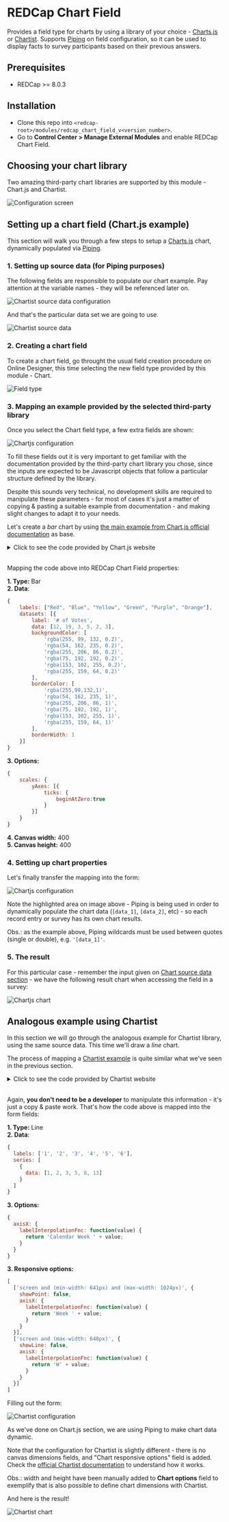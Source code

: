 # REDCap Chart Field
Provides a field type for charts by using a library of your choice - [Charts.js](http://www.chartjs.org/) or [Chartist](https://gionkunz.github.io/chartist-js/). Supports [Piping](https://redcap.vanderbilt.edu/redcap_v8.3.2/DataEntry/piping_explanation.php) on field configuration, so it can be used to display facts to survey participants based on their previous answers.

## Prerequisites
- REDCap >= 8.0.3

## Installation
- Clone this repo into `<redcap-root>/modules/redcap_chart_field_v<version_number>`.
- Go to **Control Center > Manage External Modules** and enable REDCap Chart Field.

## Choosing your chart library
Two amazing third-party chart libraries are supported by this module - Chart.js and Chartist.

![Configuration screen](img/config_screen.png)

## Setting up a chart field (Chart.js example)
This section will walk you through a few steps to setup a [Charts.js](http://www.chartjs.org/) chart, dynamically populated via [Piping](https://redcap.vanderbilt.edu/redcap_v8.3.2/DataEntry/piping_explanation.php).

### 1. Setting up source data (for Piping purposes)

The following fields are responsible to populate our chart example. Pay attention at the variable names - they will be referenced later on.

![Chartist source data configuration](img/chart_source_data_config.png)

And that's the particular data set we are going to use.

![Chartist source data](img/chart_source_data.png)

### 2. Creating a chart field
To create a chart field, go throught the usual field creation procedure on Online Designer, this time selecting the new field type provided by this module - Chart.

![Field type](img/field_type.png)

### 3. Mapping an example provided by the selected third-party library
Once you select the Chart field type, a few extra fields are shown:

![Chartjs configuration](img/chartjs_config_empty.png)

To fill these fields out it is very important to get familiar with the documentation provided by the third-party chart library you chose, since the inputs are expected to be Javascript objects that follow a particular structure defined by the library.

Despite this sounds very technical, no development skills are required to manipulate these parameters - for most of cases it's just a matter of copying & pasting a suitable example from documentation - and making slight changes to adapt it to your needs.

Let's create a _bar_ chart by using [the main example from Chart.js official documentation](http://www.chartjs.org/docs/latest/#creating-a-chart) as base.

<details><summary>Click to see the code provided by Chart.js website</summary>

``` html
<canvas id="myChart" width="400" height="400"></canvas>
<script>
var ctx = document.getElementById("myChart").getContext('2d');
var myChart = new Chart(ctx, {
    type: 'bar',
    data: {
        labels: ["Red", "Blue", "Yellow", "Green", "Purple", "Orange"],
        datasets: [{
            label: '# of Votes',
            data: [12, 19, 3, 5, 2, 3],
            backgroundColor: [
                'rgba(255, 99, 132, 0.2)',
                'rgba(54, 162, 235, 0.2)',
                'rgba(255, 206, 86, 0.2)',
                'rgba(75, 192, 192, 0.2)',
                'rgba(153, 102, 255, 0.2)',
                'rgba(255, 159, 64, 0.2)'
            ],
            borderColor: [
                'rgba(255,99,132,1)',
                'rgba(54, 162, 235, 1)',
                'rgba(255, 206, 86, 1)',
                'rgba(75, 192, 192, 1)',
                'rgba(153, 102, 255, 1)',
                'rgba(255, 159, 64, 1)'
            ],
            borderWidth: 1
        }]
    },
    options: {
        scales: {
            yAxes: [{
                ticks: {
                    beginAtZero:true
                }
            }]
        }
    }
});
</script>
```

</details>
&nbsp;

Mapping the code above into REDCap Chart Field properties:

__1. Type:__ Bar
<br>
__2. Data__:

``` javascript
{
    labels: ["Red", "Blue", "Yellow", "Green", "Purple", "Orange"],
    datasets: [{
        label: '# of Votes',
        data: [12, 19, 3, 5, 2, 3],
        backgroundColor: [
            'rgba(255, 99, 132, 0.2)',
            'rgba(54, 162, 235, 0.2)',
            'rgba(255, 206, 86, 0.2)',
            'rgba(75, 192, 192, 0.2)',
            'rgba(153, 102, 255, 0.2)',
            'rgba(255, 159, 64, 0.2)'
        ],
        borderColor: [
            'rgba(255,99,132,1)',
            'rgba(54, 162, 235, 1)',
            'rgba(255, 206, 86, 1)',
            'rgba(75, 192, 192, 1)',
            'rgba(153, 102, 255, 1)',
            'rgba(255, 159, 64, 1)'
        ],
        borderWidth: 1
    }]
}
```

__3. Options:__

``` javascript
{
    scales: {
        yAxes: [{
            ticks: {
                beginAtZero:true
            }
        }]
    }
}
```

__4. Canvas width:__ 400
<br>
__5. Canvas height:__ 400


### 4. Setting up chart properties

Let's finally transfer the mapping into the form:

![Chartjs configuration](img/chartjs_config.png)

Note the highlighted area on image above - Piping is being used in order to dynamically populate the chart data (`[data_1]`, `[data_2]`, etc) - so each record entry or survey has its own chart results.

Obs.: as the example above, Piping wildcards must be used between quotes (single or double), e.g. `'[data_1]'`.

### 5. The result
For this particular case - remember the input given on [Chart source data section](#chart-source-data-for-piping-purposes) - we have the following result chart when accessing the field in a survey:

![Chartjs chart](img/chartjs_chart.png)

## Analogous example using Chartist
In this section we will go through the analogous example for Chartist library, using the same source data. This time we'll draw a _line_ chart.

The process of mapping a [Chartist example](https://gionkunz.github.io/chartist-js/#responsive-charts-configuration) is quite similar what we've seen in the previous section.

<details><summary>Click to see the code provided by Chartist website</summary>

``` javascript
/* Add a basic data series with six labels and values */
var data = {
  labels: ['1', '2', '3', '4', '5', '6'],
  series: [
    {
      data: [1, 2, 3, 5, 8, 13]
    }
  ]
};

/* Set some base options (settings will override the default settings in Chartist.js *see default settings*). We are adding a basic label interpolation function for the xAxis labels. */
var options = {
  axisX: {
    labelInterpolationFnc: function(value) {
      return 'Calendar Week ' + value;
    }
  }
};

/* Now we can specify multiple responsive settings that will override the base settings based on order and if the media queries match. In this example we are changing the visibility of dots and lines as well as use different label interpolations for space reasons. */
var responsiveOptions = [
  ['screen and (min-width: 641px) and (max-width: 1024px)', {
    showPoint: false,
    axisX: {
      labelInterpolationFnc: function(value) {
        return 'Week ' + value;
      }
    }
  }],
  ['screen and (max-width: 640px)', {
    showLine: false,
    axisX: {
      labelInterpolationFnc: function(value) {
        return 'W' + value;
      }
    }
  }]
];

/* Initialize the chart with the above settings */
new Chartist.Line('#my-chart', data, options, responsiveOptions);
```

</details>
&nbsp;

Again, __you don't need to be a developer__ to manipulate this information - it's just a copy & paste work. That's how the code above is mapped into the form fields:

__1. Type:__ Line
<br>
__2. Data__:

``` javascript
{
  labels: ['1', '2', '3', '4', '5', '6'],
  series: [
    {
      data: [1, 2, 3, 5, 8, 13]
    }
  ]
}
```

__3. Options:__

``` javascript
{
  axisX: {
    labelInterpolationFnc: function(value) {
      return 'Calendar Week ' + value;
    }
  }
}
```

__3. Responsive options:__

``` javascript
[
  ['screen and (min-width: 641px) and (max-width: 1024px)', {
    showPoint: false,
    axisX: {
      labelInterpolationFnc: function(value) {
        return 'Week ' + value;
      }
    }
  }],
  ['screen and (max-width: 640px)', {
    showLine: false,
    axisX: {
      labelInterpolationFnc: function(value) {
        return 'W' + value;
      }
    }
  }]
]
```

Filling out the form:

![Chartist configuration](img/chartist_config.png)

As we've done on Chart.js section, we are using Piping to make chart data dynamic.

Note that the configuration for Chartist is slightly different - there is no canvas dimensions fields, and "Chart responsive options" field is added. Check the [official Chartist documentation](https://gionkunz.github.io/chartist-js/) to understand how it works.

Obs.: width and height have been manually added to __Chart options__ field to exemplify that is also possible to define chart dimensions with Chartist.

And here is the result!

![Chartist chart](img/chartist_chart.png)
